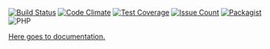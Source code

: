 [![Build Status](https://img.shields.io/travis/n86io/reflection.svg?style=flat-square)](https://travis-ci.org/n86io/reflection)
[![Code Climate](https://img.shields.io/codeclimate/github/n86io/reflection.svg?style=flat-square)](https://codeclimate.com/github/n86io/reflection)
[![Test Coverage](https://img.shields.io/codeclimate/coverage/github/n86io/reflection.svg?style=flat-square)](https://codeclimate.com/github/n86io/reflection/coverage)
[![Issue Count](https://img.shields.io/codeclimate/issues/github/n86io/reflection.svg?style=flat-square)](https://codeclimate.com/github/n86io/reflection/issues)
[![Packagist](https://img.shields.io/packagist/l/n86io/reflection.svg?style=flat-square)](https://packagist.org/packages/n86io/reflection)
![PHP](https://img.shields.io/badge/PHP-7.0%2C%207.1-blue.svg?style=flat-square)

[Here goes to documentation.](http://n86ioreflection.readthedocs.io)
